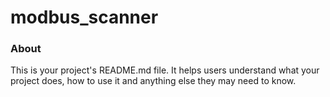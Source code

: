 modbus_scanner
==============

### About

This is your project's README.md file. It helps users understand what your
project does, how to use it and anything else they may need to know.